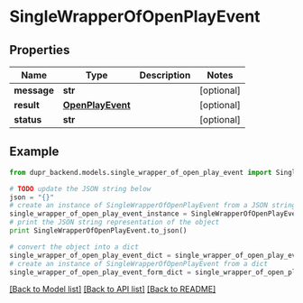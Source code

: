 # SingleWrapperOfOpenPlayEvent


## Properties
Name | Type | Description | Notes
------------ | ------------- | ------------- | -------------
**message** | **str** |  | [optional] 
**result** | [**OpenPlayEvent**](OpenPlayEvent.md) |  | [optional] 
**status** | **str** |  | [optional] 

## Example

```python
from dupr_backend.models.single_wrapper_of_open_play_event import SingleWrapperOfOpenPlayEvent

# TODO update the JSON string below
json = "{}"
# create an instance of SingleWrapperOfOpenPlayEvent from a JSON string
single_wrapper_of_open_play_event_instance = SingleWrapperOfOpenPlayEvent.from_json(json)
# print the JSON string representation of the object
print SingleWrapperOfOpenPlayEvent.to_json()

# convert the object into a dict
single_wrapper_of_open_play_event_dict = single_wrapper_of_open_play_event_instance.to_dict()
# create an instance of SingleWrapperOfOpenPlayEvent from a dict
single_wrapper_of_open_play_event_form_dict = single_wrapper_of_open_play_event.from_dict(single_wrapper_of_open_play_event_dict)
```
[[Back to Model list]](../README.md#documentation-for-models) [[Back to API list]](../README.md#documentation-for-api-endpoints) [[Back to README]](../README.md)


